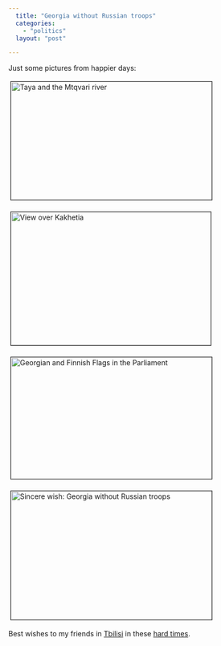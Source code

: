 ```yaml
---
  title: "Georgia without Russian troops"
  categories: 
    - "politics"
  layout: "post"

---
```

<p>
Just some pictures from happier days:
</p><p>
<a href="https://d2vqpl3tx84ay5.cloudfront.net/the_kura_river.JPG"><img src="https://d2vqpl3tx84ay5.cloudfront.net/the_kura_river-tm.jpg" height="235" width="400" border="1" hspace="4" vspace="4" alt="Taya and the Mtqvari river" title="Taya and the Mtqvari river" /></a>
</p><p>
<a href="https://d2vqpl3tx84ay5.cloudfront.net/view_over_kakhetia.JPG"><img src="https://d2vqpl3tx84ay5.cloudfront.net/view_over_kakhetia-tm.jpg" height="265" width="398" border="1" hspace="4" vspace="4" alt="View over Kakhetia" title="View over Kakhetia" /></a>
</p><p>
<a href="https://d2vqpl3tx84ay5.cloudfront.net/Georgian_and_Finnish_flags_parliament.JPG"><img src="https://d2vqpl3tx84ay5.cloudfront.net/Georgian_and_Finnish_flags_parliament-tm.jpg" height="242" width="400" border="1" hspace="4" vspace="4" alt="Georgian and Finnish Flags in the Parliament" title="Georgian and Finnish Flags in the Parliament" /></a>
</p><p>
<a href="https://d2vqpl3tx84ay5.cloudfront.net/Georgia_without_Russian_troops.JPG"><img src="https://d2vqpl3tx84ay5.cloudfront.net/Georgia_without_Russian_troops-tm.jpg" height="256" width="400" border="1" hspace="4" vspace="4" alt="Sincere wish: Georgia without Russian troops" title="Sincere wish: Georgia without Russian troops" /></a>
</p><p>
Best wishes to my friends in <a href="http://en.wikipedia.org/wiki/Tbilisi">Tbilisi</a> in these <a href="http://en.wikipedia.org/wiki/2008_South_Ossetia_war">hard times</a>.
</p>
